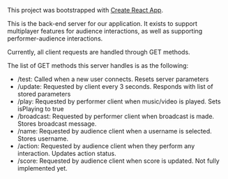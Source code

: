 This project was bootstrapped with [Create React App](https://github.com/facebook/create-react-app).

This is the back-end server for our application. It exists to support multiplayer features for audience interactions, as well as supporting performer-audience interactions.

Currently, all client requests are handled through GET methods.

The list of GET methods this server handles is as the following:

-  /test: Called when a new user connects. Resets server parameters
-  /update: Requested by client every 3 seconds. Responds with list of stored parameters
-  /play: Requested by performer client when music/video is played. Sets isPlaying to true
-  /broadcast: Requested by performer client when broadcast is made. Stores broadcast message.
-  /name: Requested by audience client when a username is selected. Stores username.
-  /action: Requested by audience client when they perform any interaction. Updates action status.
-  /score: Requested by audience client when score is updated. Not fully implemented yet.
